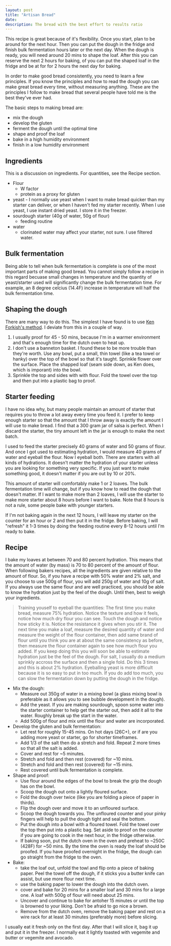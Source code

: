 ```yaml
---
layout: post
title: "Artisan Bread"
date: 
description: The bread with the best effort to results ratio
---
```


This recipe is great because of it's flexibility. Once you start, plan to be around for the next hour. Then you can put the dough in the fridge and finish bulk fermentation hours later or the next day. When the dough is ready, you will need around 20 mins to shape the loaf. After this you can reserve the next 2 hours for baking, of you can put the shaped loaf in the fridge and be at for for 2 hours the next day for baking.

In order to make good bread consistently, you need to learn a few principles. If you know the principles and how to read the dough you can make great bread every time, without measuring anything. These are the principles I follow to make bread that several people have told me is the best they've ever had.

The basic steps to making bread are:

- mix the dough
- develop the gluten
- ferment the dough until the optimal time
- shape and proof the loaf
- bake in a high humidity environment
- finish in a low humidity environment

Ingredients
-----------

This is a discussion on ingredients. For quantities, see the Recipe section.

- Flour
  - W factor
  - protein as a proxy for gluten
- yeast - I normally use yeast when I want to make bread quicker than my starter can deliver, or when I haven't fed my starter recently. When I use yeast, I use instant dried yeast. I store it in the freezer.
- sourdough starter (40g of water, 50g of flour)
  - feeding routine
- water
  - clorinated water may affect your starter, not sure. I use filtered water.

Bulk fermentation
-----------------

Being able to tell when bulk fermentation is complete is one of the most important parts of making good bread. You cannot simply follow a recipe in this regard becuase small changes in temperature and the quantity of yeast/starter used will significantly change the bulk fermentation time. For example, an 8 degree celcius (14.4F) increase in temperature will half the bulk fermentation time.

Shaping the dough
-----------------

There are many way to do this. The simplest I have found is to use [Ken Forkish's method](https://www.youtube.com/watch?v=MPdedk9gJLQ). I deviate from this in a couple of way.

1. I usually proof for 45 - 50 mins, because I'm in a warmer environment and that's enough time for the dutch oven to heat up.
2. I don't use a banneton basket. I found these to be more trouble than they're worth. Use any bowl, put a small, thin towel (like a tea towel or hanky) over the top of the bowl so that it's taught. Sprinkle flower over the surface. Place the shapped loaf (seam side down, as Ken does, which is imporant) into the bowl.
3. Sprinkle the top and sides with with flour. Fold the towel over the top and then put into a plastic bag to proof.

Starter feeding
---------------

I have no idea why, but many people maintain an amount of starter that requires you to throw a lot away every time you feed it. I prefer to keep enough starter so that the amount that I throw away is exactly the amount I will use to make bread. I find that a 300 gram jar of salsa is perfect. When I discard the starter, the tiny amount left in the jar is enough to make the next batch.

I used to feed the starter precisely 40 grams of water and 50 grams of flour. And once I got used to estimating hydration, I would measure 40 grams of water and eyeball the flour. Now I eyeball both. There are starters with all kinds of hydrations. It doesn't matter the hydration of your starter unless you are looking for something very specific. If you just want to make something good, it doesn't matter if you are out by 10 or 20%.

This amount of starter will comfortably make 1 or 2 loaves. The bulk fermentation time will change, but if you know how to read the dough that doesn't matter. If I want to make more than 2 loaves, I will use the starter to make more starter about 8 hours before I want to bake. Note that 8 hours is not a rule, some people bake with younger starters.

If I'm not baking again in the next 12 hours, I will leave my starter on the counter for an hour or 2 and then put it in the fridge. Before baking, I will "refresh" it 1-3 times by doing the feeding routine every 8-12 hours until I'm ready to bake.

Recipe
------

I bake my loaves at between 70 and 80 percent hydration. This means that the amount of water (by mass) is 70 to 80 percent of the amount of flour. When following bakers recipes, all the ingredients are given relative to the amount of flour. So, if you have a recipe with 50% water and 2% salt, and you choose to use 500g of flour, you will add 250g of water and 10g of salt. If you always use the same flour and are well practiced, you should be able to know the hydration just by the feel of the dough. Until then, best to weigh your ingredients. 

> Training youself to eyeball the quantities: The first time you make bread, measure 75% hydration. Notice the texture and how it feels, notice how much dry flour you can see. Touch the dough and notice how sticky it is. Notice the resistance it gives when you stir it. The next time you make a loaf, measure the desired quantity of water and measure the weight of the flour container, then add same brand of flour until you think you are at about the same consistency as before, then measure the flour container again to see how much flour you added. If you keep doing this you will soon be able to estimate hydration just be the feel of the dough. For salt, I usually do a medium sprinkly accross the surface and then a single fold. Do this 3 times and this is about 2% hydration. Eyeballing yeast is more difficult because it is so easy to put in too much. If you do add too much, you can slow the fermentation down by putting the dough in the fridge.

- Mix the dough:
  - Measure out 350g of water in a mixing bowl (a glass mixing bowl is preferable as it allows you to see bubble development in the dough).
  - Add the yeast. If you are making sourdough, spoon some water into the starter container to help get the starter out, then add it all to the water. Roughly break up the start in the water.
  -  Add 500g of flour and mix until the flour and water are incorporated.
- Develop the gluten and bulk fermentation:
  - Let rest for roughly 15-45 mins. On hot days (26C+), or if are you adding more yeast or starter, go for shorter timeframes.
  - Add 1/3 of the salt then do a stretch and fold. Repeat 2 more times so that all the salt is added.
  - Cover and rest for ~5 minutes.
  - Stretch and fold and then rest (covered) for ~10 mins.
  - Stretch and fold and then rest (covered) for ~15 mins.
  - Rest covered until bulk fermentation is complete.
- Shape and proof:
  - Use flour around the edges of the bowl to break the grip the dough has on the bowl.
  - Scoop the dough out onto a lightly floured surface.
  - Fold the dough over twice (like you are folding a piece of paper in thirds).
  - Flip the dough over and move it to an unfloured surface.
  - Scoop the dough towards you. The unfloured counter and your pinky fingers will help to pull the dough tight and seal the bottom.
  - Put the dough into a bowl with a floured towel. Fold the towel over the top then put into a plastic bag. Set aside to proof on the counter if you are going to cook in the next hour, in the fridge otherwise.
  - If baking soon, put the dutch oven in the oven and preheat to ~250C (428F) for ~50 mins. By the time the oven is ready the loaf should be proofed. If you have proofed overnight in the fridge, the dough can go straight from the fridge to the oven.
- Bake:
  - take the loaf out, unfold the towl and flip onto a piece of baking paper. Peel the towel off the dough, if it sticks you a butter knife can assist, but use more flour next time.
  - use the baking paper to lower the dough into the dutch oven.
  - cover and bake for 20 mins for a smaller loaf and 30 mins for a large one. A loaf with 500g of flour will need about 25 mins.
  - Uncover and continue to bake for antoher 15 minutes or until the top is browned to your liking. Don't be afraid to go nice a brown.
  - Remove from the dutch oven, remove the baking paper and rest on a wire rack for at least 30 minutes (preferably more) before slicing.
 
I usually eat it fresh only on the first day. After that I will slice it, bag it up and put it in the freezer. I normally eat it lightly toasted with vegemite and butter or vegemite and avocado.
